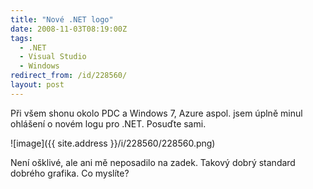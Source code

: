 ```yaml
---
title: "Nové .NET logo"
date: 2008-11-03T08:19:00Z
tags:
  - .NET
  - Visual Studio
  - Windows
redirect_from: /id/228560/
layout: post
---
```

Při všem shonu okolo PDC a Windows 7, Azure aspol. jsem úplně minul ohlášení o novém logu pro .NET. Posuďte sami.

![image]({{ site.address }}/i/228560/228560.png)

Není ošklivé, ale ani mě neposadilo na zadek. Takový dobrý standard dobrého grafika. Co myslíte?